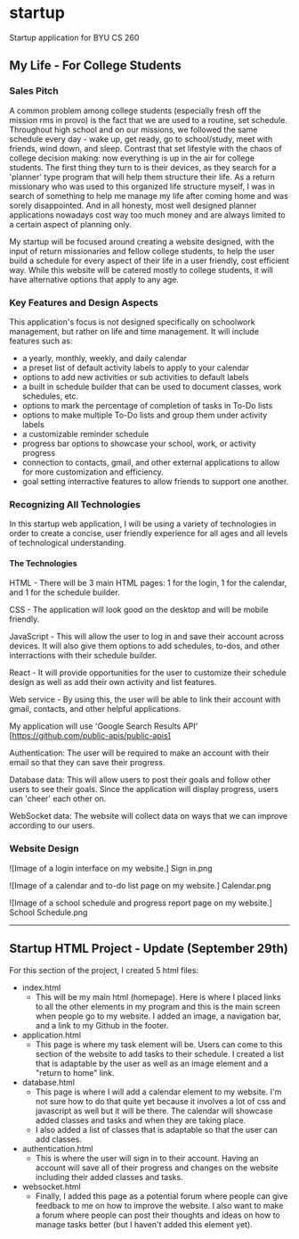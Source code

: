 # startup
Startup application for BYU CS 260

## My Life - For College Students
### Sales Pitch
A common problem among college students (especially fresh off the mission rms in provo) is the fact that we are used to a routine, set schedule. Throughout high school and on our missions, we followed the same schedule every day - wake up, get ready, go to school/study, meet with friends, wind down, and sleep. Contrast that set lifestyle with the chaos of college decision making: now everything is up in the air for college students. The first thing they turn to is their devices, as they search for a 'planner' type program that will help them structure their life. As a return missionary who was used to this organized life structure myself, I was in search of something to help me manage my life after coming home and was sorely disappointed. And in all honesty, most well designed planner applications nowadays cost way too much money and are always limited to a certain aspect of planning only.

My startup will be focused around creating a website designed, with the input of return missionaries and fellow college students, to help the user build a schedule for every aspect of their life in a user friendly, cost efficient way. While this website will be catered mostly to college students, it will have alternative options that apply to any age. 

### Key Features and Design Aspects
This application's focus is not designed specifically on schoolwork management, but rather on life and time management. It will include features such as:
* a yearly, monthly, weekly, and daily calendar
* a preset list of default activity labels to apply to your calendar
* options to add new activities or sub activities to default labels
* a built in schedule builder that can be used to document classes, work schedules, etc.
* options to mark the percentage of completion of tasks in To-Do lists
* options to make multiple To-Do lists and group them under activity labels
* a customizable reminder schedule
* progress bar options to showcase your school, work, or activity progress
* connection to contacts, gmail, and other external applications to allow for more customization and efficiency.
* goal setting interractive features to allow friends to support one another.

### Recognizing All Technologies
In this startup web application, I will be using a variety of technologies in order to create a concise, user friendly experience for all ages and all levels of technological understanding.
#### The Technologies
HTML - There will be 3 main HTML pages: 1 for the login, 1 for the calendar, and 1 for the schedule builder.

CSS - The application will look good on the desktop and will be mobile friendly.

JavaScript - This will allow the user to log in and save their account across devices. It will also give them options to add schedules, to-dos, and other interractions with their schedule builder.

React - It will provide opportunities for the user to customize their schedule design as well as add their own activity and list features.

Web service - By using this, the user will be able to link their account with gmail, contacts, and other helpful applications.

My application will use 'Google Search Results API' [https://github.com/public-apis/public-apis]

Authentication: The user will be required to make an account with their email so that they can save their progress.

Database data: This will allow users to post their goals and follow other users to see their goals. Since the application will display progress, users can 'cheer' each other on.

WebSocket data: The website will collect data on ways that we can improve according to our users. 

### Website Design
![Image of a login interface on my website.]
Sign in.png

![Image of a calendar and to-do list page on my website.]
Calendar.png

![Image of a school schedule and progress report page on my website.]
School Schedule.png

---------------------------------------------------------------------------------------------------------------------------------------
## Startup HTML Project - Update (September 29th)
For this section of the project, I created 5 html files:
* index.html
    - This will be my main html (homepage). Here is where I placed links to all the other elements in my program and this is the main screen when people go to my website. I added an image, a navigation bar, and a link to my Github in the footer.
* application.html
    - This page is where my task element will be. Users can come to this section of the website to add tasks to their schedule. I created a list that is adaptable by the user as well as an image element and a "return to home" link.
* database.html
    - This page is where I will add a calendar element to my website. I'm not sure how to do that quite yet because it involves a lot of css and javascript as well but it will be there. The calendar will showcase added classes and tasks and when they are taking place.
    - I also added a list of classes that is adaptable so that the user can add classes.
* authentication.html
    - This is where the user will sign in to their account. Having an account will save all of their progress and changes on the website including their added classes and tasks.
* websocket.html
    - Finally, I added this page as a potential forum where people can give feedback to me on how to improve the website. I also want to make a forum where people can post their thoughts and ideas on how to manage tasks better (but I haven't added this element yet).

